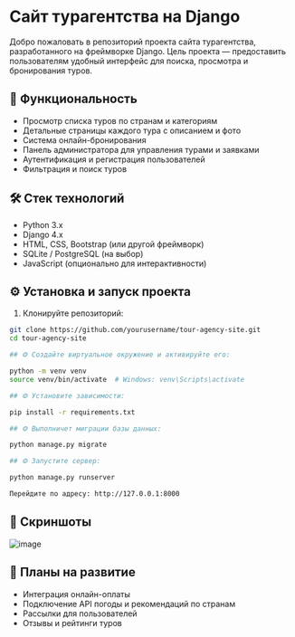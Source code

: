 # Сайт турагентства на Django

Добро пожаловать в репозиторий проекта сайта турагентства, разработанного на фреймворке Django. Цель проекта — предоставить пользователям удобный интерфейс для поиска, просмотра и бронирования туров.

## 🚀 Функциональность

- Просмотр списка туров по странам и категориям
- Детальные страницы каждого тура с описанием и фото
- Система онлайн-бронирования
- Панель администратора для управления турами и заявками
- Аутентификация и регистрация пользователей
- Фильтрация и поиск туров

## 🛠️ Стек технологий

- Python 3.x
- Django 4.x
- HTML, CSS, Bootstrap (или другой фреймворк)
- SQLite / PostgreSQL (на выбор)
- JavaScript (опционально для интерактивности)

## ⚙️ Установка и запуск проекта

1. Клонируйте репозиторий:

```bash
git clone https://github.com/yourusername/tour-agency-site.git
cd tour-agency-site

## ⚙️ Создайте виртуальное окружение и активируйте его:

python -m venv venv
source venv/bin/activate  # Windows: venv\Scripts\activate

## ⚙️ Установите зависимости:

pip install -r requirements.txt

## ⚙️ Выполничет миграции базы данных:

python manage.py migrate

## ⚙️ Запустите сервер:

python manage.py runserver

Перейдите по адресу: http://127.0.0.1:8000
```
## 📸 Скриншоты

![image](https://github.com/user-attachments/assets/20f4b0a9-ab38-422e-9197-005473c40e74)


## 📌 Планы на развитие

- Интеграция онлайн-оплаты
- Подключение API погоды и рекомендаций по странам
- Рассылки для пользователей
- Отзывы и рейтинги туров
